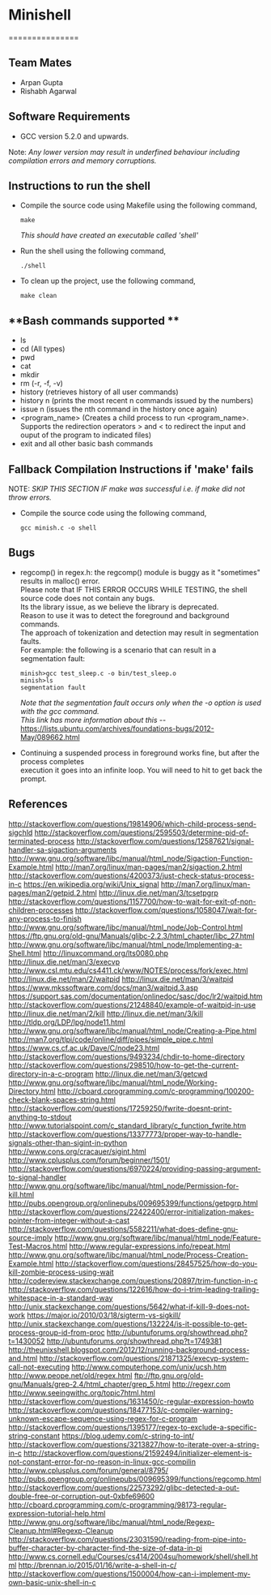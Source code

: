 # **Minishell**
===============

## **Team Mates**
- Arpan Gupta
- Rishabh Agarwal 

## **Software Requirements**
- GCC version 5.2.0 and upwards.

Note: *Any lower version may result in underfined behaviour including compilation errors and memory corruptions.*

## **Instructions to run the shell**
- Compile the source code using Makefile using the following command,  

  ```
  make
  ```  
  *This should have created an executable called 'shell'*  

- Run the shell using the following command,  

  ```
  ./shell
  ```  

- To clean up the project, use the following command,  

  ```
  make clean
  ```


## **Bash commands supported **

- ls
- cd (All types)
- pwd
- cat
- mkdir
- rm (-r, -f, -v)
- history (retrieves history of all user commands)
- history n (prints the most recent n commands issued by the numbers)
- issue n (issues the nth command in the history once again)
- <program_name> (Creates a child process to run <program_name>. Supports the
redirection operators > and < to redirect the input and ouput of the
program to indicated files)
- exit 
and all other basic bash commands


## **Fallback Compilation Instructions if 'make' fails**
NOTE: *SKIP THIS SECTION IF make was successful i.e. if make did not throw errors.*

- Compile the source code using the following command,  

  ```
  gcc minish.c -o shell
  ```

## **Bugs**
-  regcomp() in regex.h: the regcomp() module is buggy as it "sometimes" results in malloc() error.  
   Please note that IF THIS ERROR OCCURS WHILE TESTING, the shell source code does not contain any bugs.  
   Its the library issue, as we believe the library is deprecated.  
   Reason to use it was to detect the foreground and background commands.  
   The approach of tokenization and detection may result in segmentation faults.  
   For example: the following is a scenario that can result in a segmentation fault:  

   ```
   minish>gcc test_sleep.c -o bin/test_sleep.o
   minish>ls
   segmentation fault
   ```  

   *Note that the segmentation fault occurs only when the -o option is used with the gcc command.*  
   *This link has more information about this --* https://lists.ubuntu.com/archives/foundations-bugs/2012-May/089662.html

- Continuing a suspended process in foreground works fine, but after the process completes  
  execution it goes into an infinite loop. You will need to hit <Ctrl-C> to get back the prompt.

## **References**
http://stackoverflow.com/questions/19814906/which-child-process-send-sigchld
http://stackoverflow.com/questions/2595503/determine-pid-of-terminated-process
http://stackoverflow.com/questions/12587621/signal-handler-sa-sigaction-arguments
http://www.gnu.org/software/libc/manual/html_node/Sigaction-Function-Example.html
http://man7.org/linux/man-pages/man2/sigaction.2.html
http://stackoverflow.com/questions/4200373/just-check-status-process-in-c
https://en.wikipedia.org/wiki/Unix_signal
http://man7.org/linux/man-pages/man2/getpid.2.html
http://linux.die.net/man/3/tcsetpgrp
http://stackoverflow.com/questions/1157700/how-to-wait-for-exit-of-non-children-processes
http://stackoverflow.com/questions/1058047/wait-for-any-process-to-finish
http://www.gnu.org/software/libc/manual/html_node/Job-Control.html
https://ftp.gnu.org/old-gnu/Manuals/glibc-2.2.3/html_chapter/libc_27.html
http://www.gnu.org/software/libc/manual/html_node/Implementing-a-Shell.html
http://linuxcommand.org/lts0080.php
http://linux.die.net/man/3/execvp
http://www.csl.mtu.edu/cs4411.ck/www/NOTES/process/fork/exec.html
http://linux.die.net/man/2/waitpid
http://linux.die.net/man/3/waitpid
https://www.mkssoftware.com/docs/man3/waitpid.3.asp
https://support.sas.com/documentation/onlinedoc/sasc/doc/lr2/waitpid.htm
http://stackoverflow.com/questions/21248840/example-of-waitpid-in-use
http://linux.die.net/man/2/kill
http://linux.die.net/man/3/kill
http://tldp.org/LDP/lpg/node11.html
http://www.gnu.org/software/libc/manual/html_node/Creating-a-Pipe.html
http://man7.org/tlpi/code/online/diff/pipes/simple_pipe.c.html
https://www.cs.cf.ac.uk/Dave/C/node23.html
http://stackoverflow.com/questions/9493234/chdir-to-home-directory
http://stackoverflow.com/questions/298510/how-to-get-the-current-directory-in-a-c-program
http://linux.die.net/man/3/getcwd
http://www.gnu.org/software/libc/manual/html_node/Working-Directory.html
http://cboard.cprogramming.com/c-programming/100200-check-blank-spaces-string.html
http://stackoverflow.com/questions/17259250/fwrite-doesnt-print-anything-to-stdout
http://www.tutorialspoint.com/c_standard_library/c_function_fwrite.htm
http://stackoverflow.com/questions/13377773/proper-way-to-handle-signals-other-than-sigint-in-python
http://www.cons.org/cracauer/sigint.html
http://www.cplusplus.com/forum/beginner/1501/
http://stackoverflow.com/questions/6970224/providing-passing-argument-to-signal-handler
http://www.gnu.org/software/libc/manual/html_node/Permission-for-kill.html
http://pubs.opengroup.org/onlinepubs/009695399/functions/getpgrp.html
http://stackoverflow.com/questions/22422400/error-initialization-makes-pointer-from-integer-without-a-cast
http://stackoverflow.com/questions/5582211/what-does-define-gnu-source-imply
http://www.gnu.org/software/libc/manual/html_node/Feature-Test-Macros.html
http://www.regular-expressions.info/repeat.html
http://www.gnu.org/software/libc/manual/html_node/Process-Creation-Example.html
http://stackoverflow.com/questions/28457525/how-do-you-kill-zombie-process-using-wait
http://codereview.stackexchange.com/questions/20897/trim-function-in-c
http://stackoverflow.com/questions/122616/how-do-i-trim-leading-trailing-whitespace-in-a-standard-way
http://unix.stackexchange.com/questions/5642/what-if-kill-9-does-not-work
https://major.io/2010/03/18/sigterm-vs-sigkill/
http://unix.stackexchange.com/questions/132224/is-it-possible-to-get-process-group-id-from-proc
http://ubuntuforums.org/showthread.php?t=1430052
http://ubuntuforums.org/showthread.php?t=1749381
http://theunixshell.blogspot.com/2012/12/running-background-process-and.html
http://stackoverflow.com/questions/21871325/execvp-system-call-not-executing
http://www.computerhope.com/unix/ucsh.htm
http://www.peope.net/old/regex.html
ftp://ftp.gnu.org/old-gnu/Manuals/grep-2.4/html_chapter/grep_5.html
http://regexr.com
http://www.seeingwithc.org/topic7html.html
http://stackoverflow.com/questions/1631450/c-regular-expression-howto
http://stackoverflow.com/questions/18477153/c-compiler-warning-unknown-escape-sequence-using-regex-for-c-program
http://stackoverflow.com/questions/1395177/regex-to-exclude-a-specific-string-constant
https://blog.udemy.com/c-string-to-int/
http://stackoverflow.com/questions/3213827/how-to-iterate-over-a-string-in-c
http://stackoverflow.com/questions/21592494/initializer-element-is-not-constant-error-for-no-reason-in-linux-gcc-compilin
http://www.cplusplus.com/forum/general/8795/
http://pubs.opengroup.org/onlinepubs/009695399/functions/regcomp.html
http://stackoverflow.com/questions/22573292/glibc-detected-a-out-double-free-or-corruption-out-0xbfe69600
http://cboard.cprogramming.com/c-programming/98173-regular-expression-tutorial-help.html
http://www.gnu.org/software/libc/manual/html_node/Regexp-Cleanup.html#Regexp-Cleanup
http://stackoverflow.com/questions/23031590/reading-from-pipe-into-buffer-character-by-character-find-the-size-of-data-in-pi
http://www.cs.cornell.edu/Courses/cs414/2004su/homework/shell/shell.html
http://brennan.io/2015/01/16/write-a-shell-in-c/
http://stackoverflow.com/questions/1500004/how-can-i-implement-my-own-basic-unix-shell-in-c

